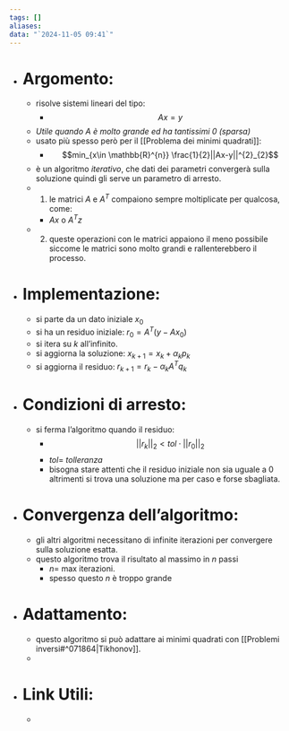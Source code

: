 ```yaml
---
tags: []
aliases: 
data: "`2024-11-05 09:41`"
---
```

- # Argomento:
	- risolve sistemi lineari del tipo:
		- $$Ax=y$$
	- _Utile quando $A$ è molto grande ed ha tantissimi 0 (sparsa)_
	- usato più spesso però per il [[Problema dei minimi quadrati]]:
		- $$min_{x\in \mathbb{R}^{n}} \frac{1}{2}||Ax-y||^{2}_{2}$$ 
	- è un algoritmo _iterativo_, che dati dei parametri convergerà sulla soluzione quindi gli serve un parametro di arresto.
	- 1) le matrici $A$  e $A^{T}$ compaiono sempre moltiplicate per qualcosa, come:
		- $Ax$ o $A^{T}z$ 
	- 2) queste operazioni con le matrici appaiono il meno possibile siccome le matrici sono molto grandi e rallenterebbero il processo.
- # Implementazione:
	- si parte da un dato iniziale $x_{0}$ 
	- si ha un residuo iniziale: $r_{0}=A^{T}(y-Ax_{0})$
	- si itera su $k$ all’infinito.
	- si aggiorna la soluzione: $x_{k+1}=x_{k}+\alpha_{k}p_{k}$
	- si aggiorna il residuo: $r_{k+1}=r_{k}-\alpha_{k}A^{T}q_{k}$
- # Condizioni di arresto:
	- si ferma l’algoritmo quando il residuo:
		- $$||r_{k}||_{2}<tol \cdot ||r_{0}||_{2}$$
		- $tol$= _tolleranza_
		- bisogna stare attenti che il residuo iniziale non sia uguale a 0 altrimenti si trova una soluzione ma per caso e forse sbagliata. 
- # Convergenza dell’algoritmo:
	- gli altri algoritmi necessitano di infinite iterazioni per convergere sulla soluzione esatta.
	- questo algoritmo trova il risultato al massimo in $n$ passi 
		- $n=$ max iterazioni.
		- spesso questo $n$ è troppo grande 
- # Adattamento:
	- questo algoritmo si può adattare ai minimi quadrati con [[Problemi inversi#^071864|Tikhonov]]. 
	- 
- # Link Utili:
	- 